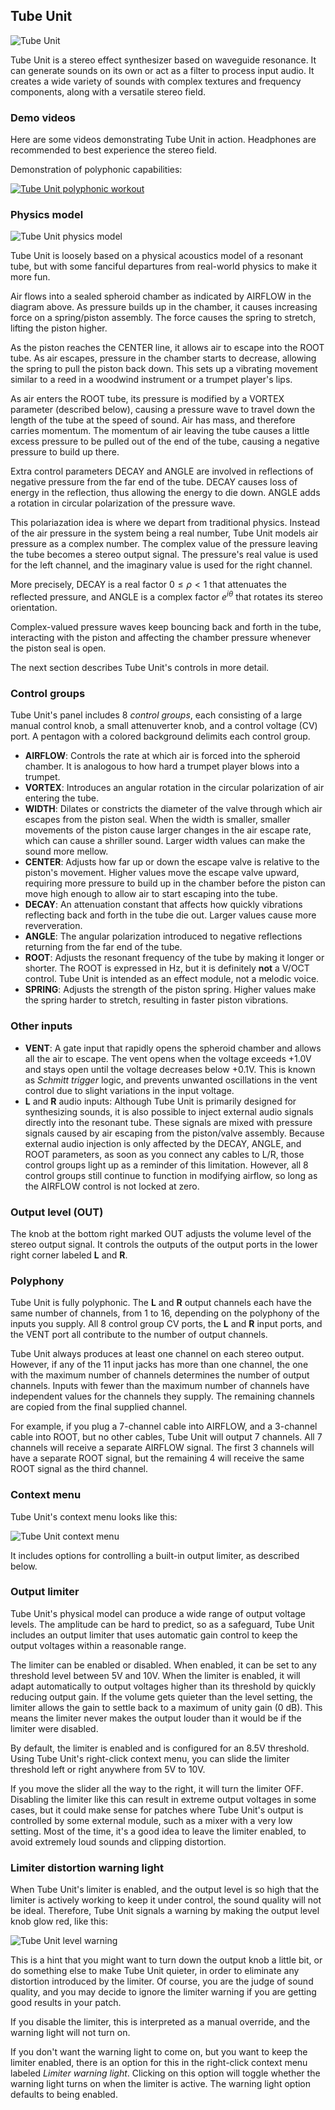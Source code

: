 ## Tube Unit

![Tube Unit](images/tubeunit.png)

Tube Unit is a stereo effect synthesizer based on waveguide resonance.
It can generate sounds on its own or act as a filter to process input audio.
It creates a wide variety of sounds with complex textures and frequency components,
along with a versatile stereo field.

### Demo videos

Here are some videos demonstrating Tube Unit in action.
Headphones are recommended to best experience the stereo field.

Demonstration of polyphonic capabilities:

[![Tube Unit polyphonic workout](https://img.youtube.com/vi/5lpwC7-hMCo/0.jpg)](https://www.youtube.com/watch?v=5lpwC7-hMCo)

### Physics model

![Tube Unit physics model](./images/tubeunit_model.svg)

Tube Unit is loosely based on a physical acoustics model of a resonant tube,
but with some fanciful departures from real-world physics to make it more fun.

Air flows into a sealed spheroid chamber as indicated by AIRFLOW in the diagram above.
As pressure builds up in the chamber, it causes increasing force on a spring/piston assembly.
The force causes the spring to stretch, lifting the piston higher.

As the piston reaches the CENTER line, it allows air to escape into the ROOT tube.
As air escapes, pressure in the chamber starts to decrease, allowing the spring to
pull the piston back down. This sets up a vibrating movement similar to a reed
in a woodwind instrument or a trumpet player's lips.

As air enters the ROOT tube, its pressure is modified by a VORTEX parameter (described below),
causing a pressure wave to travel down the length of the tube at the speed of sound.
Air has mass, and therefore carries momentum. The momentum of air leaving the tube
causes a little excess pressure to be pulled out of the end of the tube,
causing a negative pressure to build up there.

Extra control parameters DECAY and ANGLE are involved in reflections of negative
pressure from the far end of the tube. DECAY causes loss of energy in the reflection,
thus allowing the energy to die down. ANGLE adds a rotation in circular polarization
of the pressure wave.

This polariazation idea is where we depart from traditional physics.
Instead of the air pressure in the system being a real number, Tube Unit
models air pressure as a complex number. The complex value of the pressure
leaving the tube becomes a stereo output signal. The pressure's real value
is used for the left channel, and the imaginary value is used for the right channel.

More precisely, DECAY is a real factor $0 \le \rho \lt 1$ that attenuates the reflected
pressure, and ANGLE is a complex factor $e ^ {i \theta}$ that rotates its stereo orientation.

Complex-valued pressure waves keep bouncing back and forth in the tube, interacting
with the piston and affecting the chamber pressure whenever the piston seal is open.

The next section describes Tube Unit's controls in more detail.

### Control groups

Tube Unit's panel includes 8 *control groups*, each consisting of a large manual
control knob, a small attenuverter knob, and a control voltage (CV) port. A pentagon
with a colored background delimits each control group.

* **AIRFLOW**: Controls the rate at which air is forced into the spheroid chamber.
It is analogous to how hard a trumpet player blows into a trumpet.
* **VORTEX**: Introduces an angular rotation in the circular polarization of air entering the tube.
* **WIDTH**: Dilates or constricts the diameter of the valve through which air escapes from the piston seal.
When the width is smaller, smaller movements of the piston cause larger changes in the air escape rate, which
can cause a shriller sound. Larger width values can make the sound more mellow.
* **CENTER**: Adjusts how far up or down the escape valve is relative to the piston's movement.
Higher values move the escape valve upward, requiring more pressure to build up in the chamber
before the piston can move high enough to allow air to start escaping into the tube.
* **DECAY**: An attenuation constant that affects how quickly vibrations reflecting back and forth
in the tube die out. Larger values cause more reververation.
* **ANGLE**: The angular polarization introduced to negative reflections returning from the far
end of the tube.
* **ROOT**: Adjusts the resonant frequency of the tube by making it longer or shorter.
The ROOT is expressed in Hz, but it is definitely **not** a V/OCT control. Tube Unit
is intended as an effect module, not a melodic voice.
* **SPRING**: Adjusts the strength of the piston spring. Higher values make the spring
harder to stretch, resulting in faster piston vibrations.

### Other inputs

* **VENT**: A gate input that rapidly opens the spheroid chamber and allows all the air to escape.
The vent opens when the voltage exceeds +1.0V and stays open until the voltage decreases below +0.1V.
This is known as *Schmitt trigger* logic, and prevents unwanted oscillations in the vent control
due to slight variations in the input voltage.
* **L** and **R** audio inputs: Although Tube Unit is primarily designed for synthesizing sounds,
it is also possible to inject external audio signals directly into the resonant tube. These signals
are mixed with pressure signals caused by air escaping from the piston/valve assembly. Because
external audio injection is only affected by the DECAY, ANGLE, and ROOT parameters, as soon as
you connect any cables to L/R, those control groups light up as a reminder of this limitation.
However, all 8 control groups still continue to function in modifying airflow, so long as the
AIRFLOW control is not locked at zero.

### Output level (OUT)

The knob at the bottom right marked OUT adjusts the volume level of the
stereo output signal. It controls the outputs of the output
ports in the lower right corner labeled **L** and **R**.

### Polyphony

Tube Unit is fully polyphonic. The **L** and **R** output channels each have
the same number of channels, from 1 to 16, depending on the polyphony of the inputs you supply.
All 8 control group CV ports, the **L** and **R** input ports, and the VENT port all
contribute to the number of output channels.

Tube Unit always produces at least one channel on each stereo output.
However, if any of the 11 input jacks has more than one channel, the
one with the maximum number of channels determines the number of output channels.
Inputs with fewer than the maximum number of channels have independent values
for the channels they supply. The remaining channels are copied from the final
supplied channel.

For example, if you plug a 7-channel cable into AIRFLOW, and a 3-channel cable
into ROOT, but no other cables, Tube Unit will output 7 channels. All 7 channels
will receive a separate AIRFLOW signal. The first 3 channels will have a separate
ROOT signal, but the remaining 4 will receive the same ROOT signal as the third
channel.

### Context menu

Tube Unit's context menu looks like this:

![Tube Unit context menu](./images/tubeunit_menu.png)

It includes options for controlling a built-in output limiter,
as described below.

### Output limiter

Tube Unit's physical model can produce a wide range of output voltage levels.
The amplitude can be hard to predict, so as a safeguard,
Tube Unit includes an output limiter that uses automatic gain control
to keep the output voltages within a reasonable range.

The limiter can be enabled or disabled. When enabled,
it can be set to any threshold level between 5V and 10V.
When the limiter is enabled, it will adapt automatically
to output voltages higher than its threshold by quickly
reducing output gain. If the volume gets quieter than
the level setting, the limiter allows the gain to settle
back to a maximum of unity gain (0 dB).
This means the limiter never makes the output louder
than it would be if the limiter were disabled.

By default, the limiter is enabled and is configured
for an 8.5V threshold.
Using Tube Unit's right-click context menu, you can slide
the limiter threshold left or right anywhere from 5V to 10V.

If you move the slider all the way to the right, it will
turn the limiter OFF.
Disabling the limiter like this can result in extreme output voltages in
some cases, but it could make sense for patches where Tube Unit's output
is controlled by some external module, such as a mixer with a very low setting.
Most of the time, it's a good idea to leave the limiter enabled,
to avoid extremely loud sounds and clipping distortion.

### Limiter distortion warning light

When Tube Unit's limiter is enabled, and the output
level is so high that the limiter is actively working
to keep it under control, the sound quality will not
be ideal. Therefore, Tube Unit signals a warning by
making the output level knob glow red, like this:

![Tube Unit level warning](./images/tubeunit_level_warning.png)

This is a hint that you might want to turn down the
output knob a little bit, or do something else to
make Tube Unit quieter, in order to eliminate any
distortion introduced by the limiter.
Of course, you are the judge of sound quality, and you
may decide to ignore the limiter warning if you are
getting good results in your patch.

If you disable the limiter, this is interpreted as a
manual override, and the warning light will not turn on.

If you don't want the warning light to come on, but you
want to keep the limiter enabled, there is an option
for this in the right-click context menu labeled
*Limiter warning light*. Clicking on this option
will toggle whether the warning light turns on
when the limiter is active. The warning light option
defaults to being enabled.
